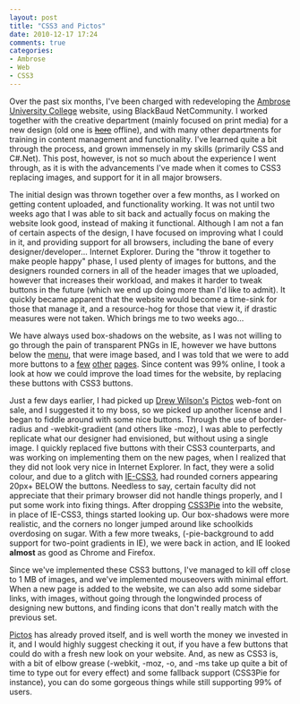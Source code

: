 ```yaml
---
layout: post
title: "CSS3 and Pictos"
date: 2010-12-17 17:24
comments: true
categories: 
- Ambrose
- Web
- CSS3
---
```

Over the past six months, I've been charged with redeveloping the [Ambrose University College](https://www2.ambrose.edu/) website, using BlackBaud NetCommunity. I worked together with the creative department (mainly focused on print media) for a new design (old one is ~~[here](https://www2.ambrose.edu/)~~ offline), and with many other departments for training in content management and functionality. I've learned quite a bit through the process, and grown immensely in my skills (primarily CSS and C#.Net). This post, however, is not so much about the experience I went through, as it is with the advancements I've made when it comes to CSS3 replacing images, and support for it in all major browsers.

<!-- more -->

The initial design was thrown together over a few months, as I worked on getting content uploaded, and functionality working. It was not until two weeks ago that I was able to sit back and actually focus on making the website look good, instead of making it functional. Although I am  not a fan of certain aspects of the design, I have focused on improving what I could in it, and providing support for all browsers, including the bane of every designer/developer... Internet Explorer. During the "throw it together to make people happy" phase, I used plenty of images for buttons, and the designers rounded corners in all of the header images that we uploaded, however that increases their workload, and makes it harder to tweak buttons in the future (which we end up doing more than I'd like to admit). It quickly became apparent that the website would become a time-sink for those that manage it, and a resource-hog for those that view it, if drastic measures were not taken. Which brings me to two weeks ago...

We have always used box-shadows on the website, as I was not willing to go through the pain of transparent PNGs in IE, however we have buttons below the [menu](https://www2.ambrose.edu/Page.aspx?pid=492), that were image based, and I was told that we were to add more buttons to a [few](https://www2.ambrose.edu/Page.aspx?pid=475) [other](https://www2.ambrose.edu/Page.aspx?pid=389) [pages](https://www2.ambrose.edu/Page.aspx?pid=548). Since content was 99% online, I took a look at how we could improve the load times for the website, by replacing these buttons with CSS3 buttons.

Just a few days earlier, I had picked up [Drew Wilson's](http://twitter.com/drewwilson) [Pictos](http://pictos.drewwilson.com/) web-font on sale, and I suggested it to my boss, so we picked up another license and I began to fiddle around with some nice buttons. Through the use of border-radius and -webkit-gradient (and others like -moz), I was able to perfectly replicate what our designer had envisioned, but without using a single image. I quickly replaced five buttons with their CSS3 counterparts, and was working on implementing them on the new pages, when I realized that they did not look very nice in Internet Explorer. In fact, they were a solid colour, and due to a glitch with [IE-CSS3](http://fetchak.com/ie-css3/), had rounded corners appearing 20px+ BELOW the buttons. Needless to say, certain faculty did not appreciate that their primary browser did not handle things properly, and I put some work into fixing things. After dropping [CSS3Pie](http://css3pie.com/) into the website, in place of IE-CSS3, things started looking up. Our box-shadows were more realistic, and the corners no longer jumped around like schoolkids overdosing on sugar. With a few more tweaks, (-pie-background to add support for two-point gradients in IE), we were back in action, and IE looked **almost** as good as Chrome and Firefox.

Since we've implemented these CSS3 buttons, I've managed to kill off close to 1 MB of images, and we've implemented mouseovers with minimal effort. When a new page is added to the website, we can also add some sidebar links, with images, without going through the longwinded process of designing new buttons, and finding icons that don't really match with the previous set.

[Pictos](http://pictos.drewwilson.com/) has already proved itself, and is well worth the money we invested in it, and I would highly suggest checking it out, if you have a few buttons that could do with a fresh new look on your website. And, as new as CSS3 is, with a bit of elbow grease (-webkit, -moz, -o, and -ms take up quite a bit of time to type out for every effect) and some fallback support (CSS3Pie for instance), you can do some gorgeous things while still supporting 99% of users.
